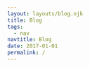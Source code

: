 ```yaml
---
layout: layouts/blog.njk
title: Blog
tags:
  - nav
navtitle: Blog
date: 2017-01-01
permalink: /
---
```

